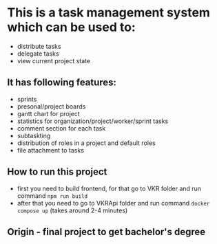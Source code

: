 # This is a task management system which can be used to:
- distribute tasks
- delegate tasks
- view current project state

## It has following features:
- sprints
- presonal/project boards
- gantt chart for project
- statistics for organization/project/worker/sprint tasks
- comment section for each task
- subtaskting
- distribution of roles in a project and default roles
- file attachment to tasks

## How to run this project
- first you need to build frontend, for that go to VKR folder and run command `npm run build`
- after that you need to go to VKRApi folder and run command `docker compose up` (takes around 2-4 minutes)

## Origin - final project to get bachelor's degree

